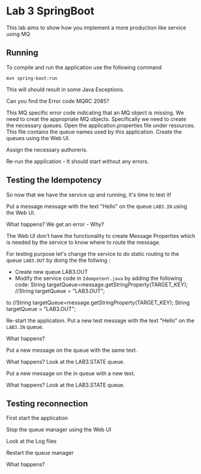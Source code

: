# Lab 3 SpringBoot

This lab aims to show how you implement a more production like service using MQ

## Running 
To compile and run the application use the following command

``mvn spring-boot:run``

This will should result in some Java Exceptions.

Can you find the Error code MQRC 2085? 

This MQ specific error code indicating that an MQ object is missing.  We need to creat the appropriate MQ objects.
Specifically we need to create the necessary queues.
Open the application.properties file under resources. This file contains the queue names used by this application.
Create the queues using the Web UI.

Assign the necessary authoreris.

Re-run the application - It should start without any errors.

##

## Testing the Idempotency

So now that we have the service up and running, it's time to test it! 

Put a message message with the text "Hello" on the queue `LAB3.IN` using the Web UI. 

What happens? We get an error - Why?

The Web UI don't have the functionality to create Message Properties which is needed by the service to know 
where to route the message. 

For testing purpose let's change the service to do static routing to the queue `LAB3.OUT` by doing the the follwing :

 - Create new queue LAB3.OUT 
 - Modify the service code in `Idempotent.java` by adding the following code:
         String targetQueue=message.getStringProperty(TARGET_KEY);
        //String targetQueue = "LAB3.OUT";

to 
        //String targetQueue=message.getStringProperty(TARGET_KEY);
        String targetQueue = "LAB3.OUT";

    
    
Re-start the application. Put a new test message with the text "Hello" on the `LAB3.IN` queue.

What happens?

Put a new message on the queue with the same text.

What happens? Look at the LAB3.STATE queue.

Put a new message on the in queue with a new text.

What happens? Look at the LAB3.STATE queue.





## Testing reconnection 

First start the application

Stop the queue manager using the Web UI

Look at the Log files 

Restart the queue manager 

What happens? 

